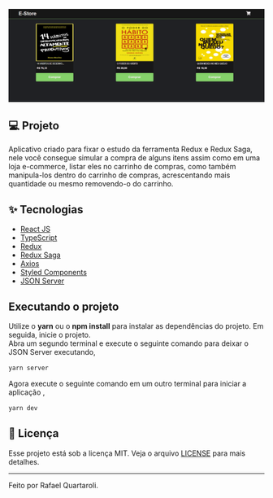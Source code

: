 ![cover](.github/cover.png?style=flat)

## 💻 Projeto
Aplicativo criado para fixar o estudo da ferramenta Redux e Redux Saga, nele você consegue simular a compra de alguns itens assim como em uma loja e-commerce, listar eles no carrinho de compras, como também manipula-los dentro do carrinho de compras, acrescentando mais quantidade ou mesmo removendo-o do carrinho.


## ✨ Tecnologias

- [React JS](https://pt-br.reactjs.org/)
- [TypeScript](https://www.typescriptlang.org/)
- [Redux](https://redux.js.org/)
- [Redux Saga](https://redux-saga.js.org/)
- [Axios](https://axios-http.com/docs/intro)
- [Styled Components](https://styled-components.com/)
- [JSON Server](https://github.com/typicode/json-server)


## Executando o projeto

Utilize o **yarn** ou o **npm install** para instalar as dependências do projeto.
Em seguida, inicie o projeto.<br/>
Abra um segundo terminal e execute o seguinte comando para deixar o JSON Server executando,

```cl
yarn server
```

Agora execute o seguinte comando em um outro terminal para iniciar a aplicação ,<br/>

```cl
yarn dev
```

## 📄 Licença

Esse projeto está sob a licença MIT. Veja o arquivo [LICENSE](LICENSE.md) para mais detalhes.

---

Feito por Rafael Quartaroli.

<br />